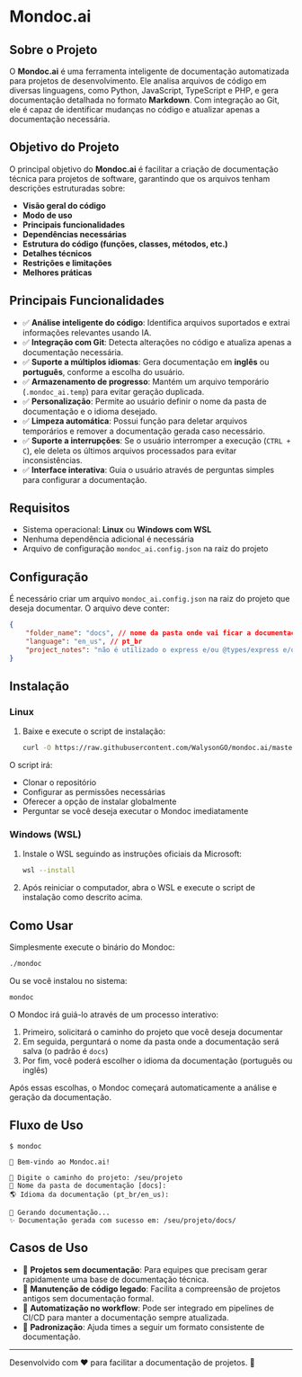 # Mondoc.ai

## Sobre o Projeto
O **Mondoc.ai** é uma ferramenta inteligente de documentação automatizada para projetos de desenvolvimento. Ele analisa arquivos de código em diversas linguagens, como Python, JavaScript, TypeScript e PHP, e gera documentação detalhada no formato **Markdown**. Com integração ao Git, ele é capaz de identificar mudanças no código e atualizar apenas a documentação necessária.

## Objetivo do Projeto
O principal objetivo do **Mondoc.ai** é facilitar a criação de documentação técnica para projetos de software, garantindo que os arquivos tenham descrições estruturadas sobre:
- **Visão geral do código**
- **Modo de uso**
- **Principais funcionalidades**
- **Dependências necessárias**
- **Estrutura do código (funções, classes, métodos, etc.)**
- **Detalhes técnicos**
- **Restrições e limitações**
- **Melhores práticas**

## Principais Funcionalidades
- ✅ **Análise inteligente do código**: Identifica arquivos suportados e extrai informações relevantes usando IA.
- ✅ **Integração com Git**: Detecta alterações no código e atualiza apenas a documentação necessária.
- ✅ **Suporte a múltiplos idiomas**: Gera documentação em **inglês** ou **português**, conforme a escolha do usuário.
- ✅ **Armazenamento de progresso**: Mantém um arquivo temporário (`.mondoc_ai.temp`) para evitar geração duplicada.
- ✅ **Personalização**: Permite ao usuário definir o nome da pasta de documentação e o idioma desejado.
- ✅ **Limpeza automática**: Possui função para deletar arquivos temporários e remover a documentação gerada caso necessário.
- ✅ **Suporte a interrupções**: Se o usuário interromper a execução (`CTRL + C`), ele deleta os últimos arquivos processados para evitar inconsistências.
- ✅ **Interface interativa**: Guia o usuário através de perguntas simples para configurar a documentação.

## Requisitos
- Sistema operacional: **Linux** ou **Windows com WSL**
- Nenhuma dependência adicional é necessária
- Arquivo de configuração `mondoc_ai.config.json` na raiz do projeto

## Configuração
É necessário criar um arquivo `mondoc_ai.config.json` na raiz do projeto que deseja documentar. O arquivo deve conter:

```json
{
    "folder_name": "docs", // nome da pasta onde vai ficar a documentação, porém por padrão é docs
    "language": "en_us", // pt_br
    "project_notes": "não é utilizado o express e/ou @types/express e/ou cors em qualquer lugar do projeto. Este é um projeto lambda(AWS)." // exemplo do que poderia ser escrito
}
```

## Instalação

### Linux
1. Baixe e execute o script de instalação:
   ```sh
   curl -O https://raw.githubusercontent.com/WalysonGO/mondoc.ai/master/install.sh && chmod +x install.sh && ./install.sh
   ```

O script irá:
- Clonar o repositório
- Configurar as permissões necessárias
- Oferecer a opção de instalar globalmente
- Perguntar se você deseja executar o Mondoc imediatamente

### Windows (WSL)
1. Instale o WSL seguindo as instruções oficiais da Microsoft:
   ```sh
   wsl --install
   ```

2. Após reiniciar o computador, abra o WSL e execute o script de instalação como descrito acima.

## Como Usar
Simplesmente execute o binário do Mondoc:
```sh
./mondoc
```

Ou se você instalou no sistema:
```sh
mondoc
```

O Mondoc irá guiá-lo através de um processo interativo:

1. Primeiro, solicitará o caminho do projeto que você deseja documentar
2. Em seguida, perguntará o nome da pasta onde a documentação será salva (o padrão é `docs`)
3. Por fim, você poderá escolher o idioma da documentação (português ou inglês)

Após essas escolhas, o Mondoc começará automaticamente a análise e geração da documentação.

## Fluxo de Uso

```
$ mondoc

👋 Bem-vindo ao Mondoc.ai!

📂 Digite o caminho do projeto: /seu/projeto
📁 Nome da pasta de documentação [docs]:
🌎 Idioma da documentação (pt_br/en_us):

🚀 Gerando documentação...
✨ Documentação gerada com sucesso em: /seu/projeto/docs/
```

## Casos de Uso
- 🔹 **Projetos sem documentação**: Para equipes que precisam gerar rapidamente uma base de documentação técnica.
- 🔹 **Manutenção de código legado**: Facilita a compreensão de projetos antigos sem documentação formal.
- 🔹 **Automatização no workflow**: Pode ser integrado em pipelines de CI/CD para manter a documentação sempre atualizada.
- 🔹 **Padronização**: Ajuda times a seguir um formato consistente de documentação.

---

Desenvolvido com ❤️ para facilitar a documentação de projetos. 🚀
